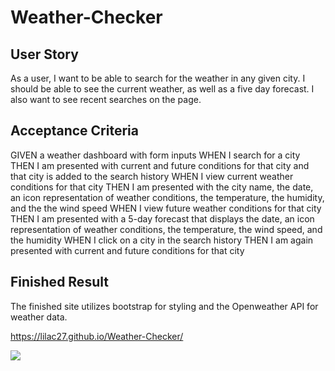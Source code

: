 # Weather-Checker
## User Story
As a user, I want to be able to search for the weather in any given city. I should be able to see the current weather, as well as a five day forecast. I also want to see recent searches on the page. 

## Acceptance Criteria
GIVEN a weather dashboard with form inputs
WHEN I search for a city
THEN I am presented with current and future conditions for that city and that city is added to the search history
WHEN I view current weather conditions for that city
THEN I am presented with the city name, the date, an icon representation of weather conditions, the temperature, the humidity, and the the wind speed
WHEN I view future weather conditions for that city
THEN I am presented with a 5-day forecast that displays the date, an icon representation of weather conditions, the temperature, the wind speed, and the humidity
WHEN I click on a city in the search history
THEN I am again presented with current and future conditions for that city

## Finished Result  
The finished site utilizes bootstrap for styling and the Openweather API for weather data.

https://lilac27.github.io/Weather-Checker/

![](images/Weather-Checker.png)
